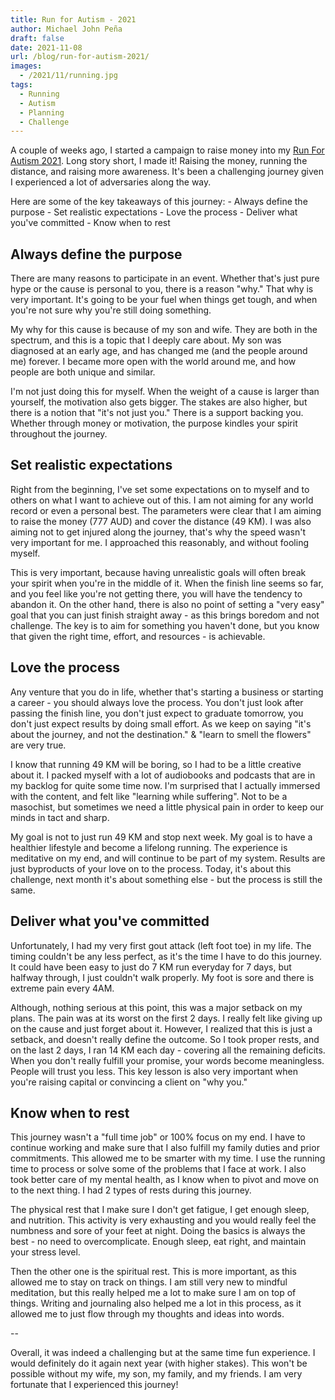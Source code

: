 ```yaml
---
title: Run for Autism - 2021
author: Michael John Peña
draft: false
date: 2021-11-08
url: /blog/run-for-autism-2021/
images:
  - /2021/11/running.jpg
tags:
  - Running
  - Autism
  - Planning
  - Challenge
---
```


A couple of weeks ago, I started a campaign to raise money into my [Run For Autism 2021](https://www.runforautism.org.au/fundraisers/michaelpena/run-for-autism). Long story short, I made it! Raising the money, running the distance, and raising more awareness. It's been a challenging journey given I experienced a lot of adversaries along the way.

Here are some of the key takeaways of this journey: - Always define the purpose - Set realistic expectations - Love the process - Deliver what you've committed - Know when to rest

## Always define the purpose

There are many reasons to participate in an event. Whether that's just pure hype or the cause is personal to you, there is a reason "why." That why is very important. It's going to be your fuel when things get tough, and when you're not sure why you're still doing something.

My why for this cause is because of my son and wife. They are both in the spectrum, and this is a topic that I deeply care about. My son was diagnosed at an early age, and has changed me (and the people around me) forever. I became more open with the world around me, and how people are both unique and similar.

I'm not just doing this for myself. When the weight of a cause is larger than yourself, the motivation also gets bigger. The stakes are also higher, but there is a notion that "it's not just you." There is a support backing you. Whether through money or motivation, the purpose kindles your spirit throughout the journey.

## Set realistic expectations

Right from the beginning, I've set some expectations on to myself and to others on what I want to achieve out of this. I am not aiming for any world record or even a personal best. The parameters were clear that I am aiming to raise the money (777 AUD) and cover the distance (49 KM). I was also aiming not to get injured along the journey, that's why the speed wasn't very important for me. I approached this reasonably, and without fooling myself.

This is very important, because having unrealistic goals will often break your spirit when you're in the middle of it. When the finish line seems so far, and you feel like you're not getting there, you will have the tendency to abandon it. On the other hand, there is also no point of setting a "very easy" goal that you can just finish straight away - as this brings boredom and not challenge. The key is to aim for something you haven't done, but you know that given the right time, effort, and resources - is achievable.

## Love the process

Any venture that you do in life, whether that's starting a business or starting a career - you should always love the process. You don't just look after passing the finish line, you don't just expect to graduate tomorrow, you don't just expect results by doing small effort. As we keep on saying "it's about the journey, and not the destination." & "learn to smell the flowers" are very true.

I know that running 49 KM will be boring, so I had to be a little creative about it. I packed myself with a lot of audiobooks and podcasts that are in my backlog for quite some time now. I'm surprised that I actually immersed with the content, and felt like "learning while suffering". Not to be a masochist, but sometimes we need a little physical pain in order to keep our minds in tact and sharp.

My goal is not to just run 49 KM and stop next week. My goal is to have a healthier lifestyle and become a lifelong running. The experience is meditative on my end, and will continue to be part of my system. Results are just byproducts of your love on to the process. Today, it's about this challenge, next month it's about something else - but the process is still the same.

## Deliver what you've committed

Unfortunately, I had my very first gout attack (left foot toe) in my life. The timing couldn't be any less perfect, as it's the time I have to do this journey. It could have been easy to just do 7 KM run everyday for 7 days, but halfway through, I just couldn't walk properly. My foot is sore and there is extreme pain every 4AM.

Although, nothing serious at this point, this was a major setback on my plans. The pain was at its worst on the first 2 days. I really felt like giving up on the cause and just forget about it. However, I realized that this is just a setback, and doesn't really define the outcome. So I took proper rests, and on the last 2 days, I ran 14 KM each day - covering all the remaining deficits. When you don't really fulfill your promise, your words become meaningless. People will trust you less. This key lesson is also very important when you're raising capital or convincing a client on "why you."

## Know when to rest

This journey wasn't a "full time job" or 100% focus on my end. I have to continue working and make sure that I also fulfill my family duties and prior commitments. This allowed me to be smarter with my time. I use the running time to process or solve some of the problems that I face at work. I also took better care of my mental health, as I know when to pivot and move on to the next thing. I had 2 types of rests during this journey.

The physical rest that I make sure I don't get fatigue, I get enough sleep, and nutrition. This activity is very exhausting and you would really feel the numbness and sore of your feet at night. Doing the basics is always the best - no need to overcomplicate. Enough sleep, eat right, and maintain your stress level.

Then the other one is the spiritual rest. This is more important, as this allowed me to stay on track on things. I am still very new to mindful meditation, but this really helped me a lot to make sure I am on top of things. Writing and journaling also helped me a lot in this process, as it allowed me to just flow through my thoughts and ideas into words.

--

Overall, it was indeed a challenging but at the same time fun experience. I would definitely do it again next year (with higher stakes). This won't be possible without my wife, my son, my family, and my friends. I am very fortunate that I experienced this journey!
